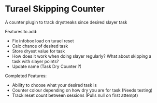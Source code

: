 # Turael Skipping Counter
A counter plugin to track drystreaks since desired slayer task

Features to add:
- Fix infobox load on turael reset 
- Calc chance of desired task
- Store dryest value for task
- How does it work when doing slayer regularly? What about skipping a task with slayer points?
- Update name (Task Dry Counter ?)

Completed Features:
- Ability to choose what your desired task is
- Counter colour depending on how dry you are for task (Needs testing)
- Track reset count between sessions (Pulls null on first attempt)
